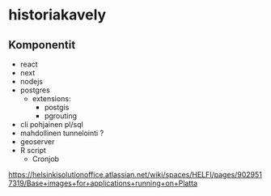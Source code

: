 # historiakavely

## Komponentit
* react
* next
* nodejs
* postgres
  * extensions:  
     * postgis
     * pgrouting  
 * cli pohjainen pl/sql  
  * mahdollinen tunnelointi ?   
* geoserver
* R script
  * Cronjob  
  
https://helsinkisolutionoffice.atlassian.net/wiki/spaces/HELFI/pages/9029517319/Base+images+for+applications+running+on+Platta
